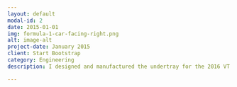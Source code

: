 ```yaml
---
layout: default
modal-id: 2
date: 2015-01-01
img: formula-1-car-facing-right.png
alt: image-alt
project-date: January 2015
client: Start Bootstrap
category: Engineering
description: I designed and manufactured the undertray for the 2016 VT formula SAE vehicle.

---
```

